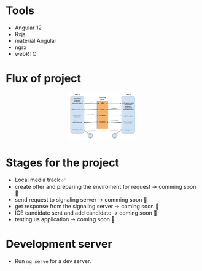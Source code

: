# Tools
- Angular 12
- Rxjs
- material Angular
- ngrx
- webRTC

# Flux of project
<div align="center">
  <img alt="dev.finances" src="./RTCPeerConnection.png" width="35%">
</div>

# Stages for the project

- Local media track ✅
- create offer and preparing the enviroment for request -> comming soon 🚧
- send request to signaling server -> comming soon 🚧 
- get response from the signaling server -> coming soon 🚧 
- ICE candidate sent and add candidate -> coming soon 🚧 
- testing us application -> coming soon 🚧 

# Development server

- Run `ng serve` for a dev server.


